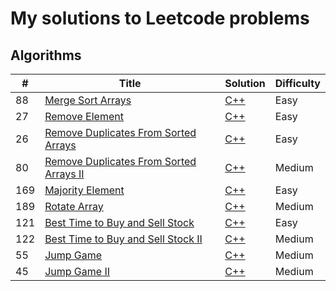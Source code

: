 # My solutions to Leetcode problems

## Algorithms

| # | Title | Solution | Difficulty |
| - | ----- | -------- | ---------- |
| 88 | [Merge Sort Arrays](https://leetcode.com/problems/merge-sorted-array) | [C++](https://github.com/JCHAVEROT/leetcode/blob/main/algorithms/MergeSortArrays.cpp) | Easy |
| 27 | [Remove Element](https://leetcode.com/problems/remove-element) | [C++](https://github.com/JCHAVEROT/leetcode/blob/main/algorithms/RemoveElement.cpp) | Easy |
| 26 | [Remove Duplicates From Sorted Arrays](https://leetcode.com/problems/remove-duplicates-from-sorted-array) | [C++](https://github.com/JCHAVEROT/leetcode/blob/main/algorithms/RemoveDuplicatesFromSortedArrays.cpp) | Easy |
| 80 | [Remove Duplicates From Sorted Arrays II](https://leetcode.com/problems/remove-duplicates-from-sorted-array-ii) | [C++](https://github.com/JCHAVEROT/leetcode/blob/main/algorithms/RemoveDuplicatesFromSortedArraysII.cpp) | Medium |
| 169 | [Majority Element](https://leetcode.com/problems/majority-element) | [C++](https://github.com/JCHAVEROT/leetcode/blob/main/algorithms/MajorityElement.cpp) | Easy |
| 189 | [Rotate Array](https://leetcode.com/problems/rotate-array) | [C++](https://github.com/JCHAVEROT/leetcode/blob/main/algorithms/RotateArray.cpp) | Medium |
| 121 | [Best Time to Buy and Sell Stock](https://leetcode.com/problems/best-time-to-buy-and-sell-stock) | [C++](https://github.com/JCHAVEROT/leetcode/blob/main/algorithms/BestTimeToBuyAndSellStock.cpp) | Easy |
| 122 | [Best Time to Buy and Sell Stock II](https://leetcode.com/problems/best-time-to-buy-and-sell-stock-ii) | [C++](https://github.com/JCHAVEROT/leetcode/blob/main/algorithms/BestTimeToBuyAndSellStockII.cpp) | Medium |
| 55 | [Jump Game](https://leetcode.com/problems/jump-game) | [C++](https://github.com/JCHAVEROT/leetcode/blob/main/algorithms/JumpGame.cpp) | Medium |
| 45 | [Jump Game II](https://leetcode.com/problems/jump-game-ii) | [C++](https://github.com/JCHAVEROT/leetcode/blob/main/algorithms/JumpGameII.cpp) | Medium |